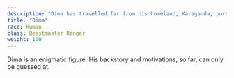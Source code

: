 ```yaml
---
description: "Dima has travelled far from his homeland, Karaganda, pursuing visions of a great yak."
title: "Dima"
race: Human
class: Beastmaster Ranger
weight: 100
---
```


Dima is an enigmatic figure. His backstory and motivations, so far, can only be guessed at.